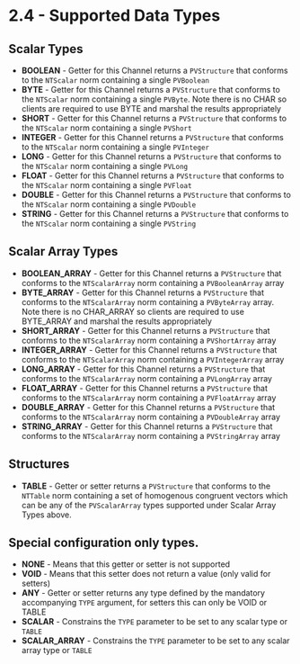# 2.4 - Supported Data Types

## Scalar Types

* **BOOLEAN**            - Getter for this Channel returns a `PVStructure` that conforms to the `NTScalar` norm
  containing a single `PVBoolean`
* **BYTE**               - Getter for this Channel returns a `PVStructure` that conforms to the `NTScalar` norm
  containing a single `PVByte`. Note there is no CHAR so clients are required to use BYTE and marshal the results
  appropriately
* **SHORT**              - Getter for this Channel returns a `PVStructure` that conforms to the `NTScalar` norm
  containing a single `PVShort`
* **INTEGER**            - Getter for this Channel returns a `PVStructure` that conforms to the `NTScalar` norm
  containing a single `PVInteger`
* **LONG**               - Getter for this Channel returns a `PVStructure` that conforms to the `NTScalar` norm
  containing a single `PVLong`
* **FLOAT**              - Getter for this Channel returns a `PVStructure` that conforms to the `NTScalar` norm
  containing a single `PVFloat`
* **DOUBLE**             - Getter for this Channel returns a `PVStructure` that conforms to the `NTScalar` norm
  containing a single `PVDouble`
* **STRING**             - Getter for this Channel returns a `PVStructure` that conforms to the `NTScalar` norm
  containing a single `PVString`

## Scalar Array Types

* **BOOLEAN_ARRAY**      - Getter for this Channel returns a `PVStructure` that conforms to the `NTScalarArray` norm
  containing a `PVBooleanArray` array
* **BYTE_ARRAY**         - Getter for this Channel returns a `PVStructure` that conforms to the `NTScalarArray` norm
  containing a `PVByteArray` array. Note there is no CHAR_ARRAY so clients are required to use BYTE_ARRAY and marshal
  the results appropriately
* **SHORT_ARRAY**        - Getter for this Channel returns a `PVStructure` that conforms to the `NTScalarArray` norm
  containing a `PVShortArray` array
* **INTEGER_ARRAY**      - Getter for this Channel returns a `PVStructure` that conforms to the `NTScalarArray` norm
  containing a `PVIntegerArray` array
* **LONG_ARRAY**         - Getter for this Channel returns a `PVStructure` that conforms to the `NTScalarArray` norm
  containing a `PVLongArray` array
* **FLOAT_ARRAY**        - Getter for this Channel returns a `PVStructure` that conforms to the `NTScalarArray` norm
  containing a `PVFloatArray` array
* **DOUBLE_ARRAY**       - Getter for this Channel returns a `PVStructure` that conforms to the `NTScalarArray` norm
  containing a `PVDoubleArray` array
* **STRING_ARRAY**       - Getter for this Channel returns a `PVStructure` that conforms to the `NTScalarArray` norm
  containing a `PVStringArray` array

## Structures

* **TABLE**              - Getter or setter returns a `PVStructure` that conforms to the `NTTable` norm containing a set
  of homogenous congruent vectors which can be any of the `PVScalarArray` types supported under Scalar Array Types
  above.

## Special configuration only types.

* **NONE**               - Means that this getter or setter is not supported
* **VOID**               - Means that this setter does not return a value (only valid for setters)
* **ANY**                - Getter or setter returns any type defined by the mandatory accompanying `TYPE` argument, for
  setters this can only be VOID or TABLE
* **SCALAR**             - Constrains the `TYPE` parameter to be set to any scalar type or `TABLE`
* **SCALAR_ARRAY**       - Constrains the `TYPE` parameter to be set to any scalar array type or `TABLE`
